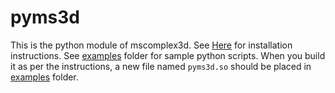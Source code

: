 # pyms3d #

This is the python module of mscomplex3d. See [Here](../Readme.md) for installation instructions. See [examples](examples/) folder for sample python scripts.  When you build it as per the instructions, a new file named ```pyms3d.so``` should be placed in [examples](examples/) folder. 